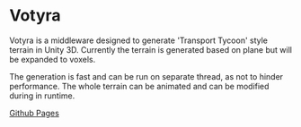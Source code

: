 # Votyra

Votyra is a middleware designed to generate 'Transport Tycoon' style terrain in Unity 3D.
Currently the terrain is generated based on plane but will be expanded to voxels.

The generation is fast and can be run on separate thread, as not to hinder performance.
The whole terrain can be animated and can be modified during in runtime.

[Github Pages](https://mgrman.github.io/Votyra/)
